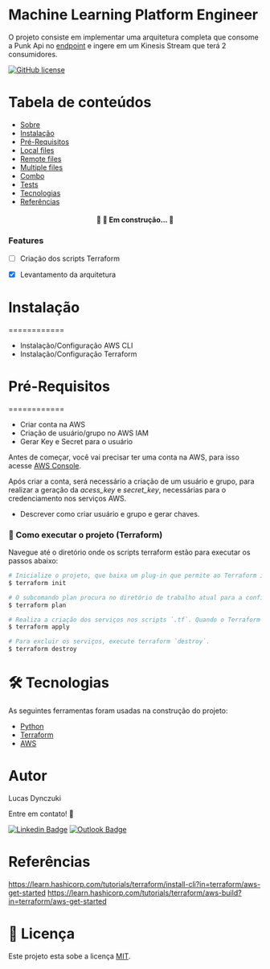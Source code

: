 # Machine Learning Platform Engineer

O projeto consiste em implementar uma arquitetura completa que consome a Punk Api no
[endpoint](https://api.punkapi.com/v2/beers/random) e ingere em um Kinesis Stream que terá 2 consumidores.

[![GitHub license](https://img.shields.io/github/license/ldynczuki/MLPlatformEngineer)](https://github.com/ldynczuki/MLPlatformEngineer/blob/main/LICENSE)


Tabela de conteúdos
=================
<!--ts-->
   * [Sobre](#sobre)
   * [Instalação](#instalacao)
   * [Pré-Requisitos](#pre-requisitos)
   * [Local files](#local-files)
   * [Remote files](#remote-files)
   * [Multiple files](#multiple-files)
   * [Combo](#combo)
   * [Tests](#testes)
   * [Tecnologias](#tecnologias)
   * [Referências](#referencias)
<!--te-->

<h4 align="center"> 
	🚧 🚀 Em construção...  🚧
</h4>


### Features

- [ ] Criação dos scripts Terraform 
- [x] Levantamento da arquitetura


# <a name="instalacao"><a/> Instalação
============

- Instalação/Configuração AWS CLI
- Instalação/Configuração Terraform

# <a name="pre-requisitos"><a/> Pré-Requisitos
============

- Criar conta na AWS
- Criação de usuário/grupo no AWS IAM
- Gerar Key e Secret para o usuário

Antes de começar, você vai precisar ter uma conta na AWS, para isso acesse [AWS Console](https://aws.amazon.com/).

Após criar a conta, será necessário a criação de um usuário e grupo, para realizar a geração da *acess_key* e *secret_key*,
necessárias para o credenciamento nos serviços AWS.

- Descrever como criar usuário e grupo e gerar chaves.

### 🚀 Como executar o projeto (Terraform)

Navegue até o diretório onde os scripts terraform estão para executar os passos abaixo:

```bash
# Inicialize o projeto, que baixa um plug-in que permite ao Terraform interagir com o Docker.
$ terraform init

# O subcomando plan procura no diretório de trabalho atual para a configuração do módulo raiz. Exibe os serviços que serão criados
$ terraform plan

# Realiza a criação dos serviços nos scripts `.tf`. Quando o Terraform solicitar que você confirme, digite `yes` e pressione Enter
$ terraform apply

# Para excluir os serviços, execute terraform `destroy`.
$ terraform destroy
```


🛠 Tecnologias
============

As seguintes ferramentas foram usadas na construção do projeto:

- [Python](https://www.python.org/)
- [Terraform](https://www.terraform.io/)
- [AWS](https://aws.amazon.com/)


Autor
============

Lucas Dynczuki

Entre em contato! 💚

[![Linkedin Badge](https://img.shields.io/badge/-Lucas-blue?style=flat-square&logo=Linkedin&logoColor=white&link=https://www.linkedin.com/in/lucasdynczuki/)](https://www.linkedin.com/in/lucasdynczuki/) 
[![Outlook Badge](https://img.shields.io/badge/-lucas.dynczuki@outlook.com-blue?style=flat-square&logo=Outlook&logoColor=white&link=mailto:lucas.dynczuki@outlook.com)](mailto:lucas.dynczuki@outlook.com)


Referências
============

https://learn.hashicorp.com/tutorials/terraform/install-cli?in=terraform/aws-get-started
https://learn.hashicorp.com/tutorials/terraform/aws-build?in=terraform/aws-get-started


📝 Licença
============

Este projeto esta sobe a licença [MIT](./LICENSE).